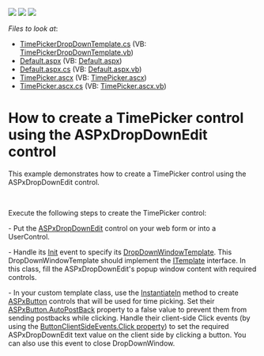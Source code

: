 <!-- default badges list -->
![](https://img.shields.io/endpoint?url=https://codecentral.devexpress.com/api/v1/VersionRange/128531404/11.2.11%2B)
[![](https://img.shields.io/badge/Open_in_DevExpress_Support_Center-FF7200?style=flat-square&logo=DevExpress&logoColor=white)](https://supportcenter.devexpress.com/ticket/details/E3995)
[![](https://img.shields.io/badge/📖_How_to_use_DevExpress_Examples-e9f6fc?style=flat-square)](https://docs.devexpress.com/GeneralInformation/403183)
<!-- default badges end -->
<!-- default file list -->
*Files to look at*:

* [TimePickerDropDownTemplate.cs](./CS/WebSite/App_Code/TimePickerDropDownTemplate.cs) (VB: [TimePickerDropDownTemplate.vb](./VB/WebSite/App_Code/TimePickerDropDownTemplate.vb))
* [Default.aspx](./CS/WebSite/Default.aspx) (VB: [Default.aspx](./VB/WebSite/Default.aspx))
* [Default.aspx.cs](./CS/WebSite/Default.aspx.cs) (VB: [Default.aspx.vb](./VB/WebSite/Default.aspx.vb))
* [TimePicker.ascx](./CS/WebSite/TimePicker.ascx) (VB: [TimePicker.ascx](./VB/WebSite/TimePicker.ascx))
* [TimePicker.ascx.cs](./CS/WebSite/TimePicker.ascx.cs) (VB: [TimePicker.ascx.vb](./VB/WebSite/TimePicker.ascx.vb))
<!-- default file list end -->
# How to create a TimePicker control using the ASPxDropDownEdit control


<p>This example demonstrates how to create a TimePicker control using the ASPxDropDownEdit control.</p><br />
<p>Execute the following steps to create the TimePicker control:</p><p>- Put the <a href="http://documentation.devexpress.com/#AspNet/clsDevExpressWebASPxEditorsASPxDropDownEdittopic"><u>ASPxDropDownEdit</u></a> control on your web form or into a UserControl.</p><p>- Handle its <a href="http://documentation.devexpress.com/#AspNet/DevExpressWebASPxClassesScriptsASPxClientControl_Inittopic"><u>Init</u></a> event to specify its <a href="http://documentation.devexpress.com/#AspNet/DevExpressWebASPxEditorsASPxDropDownEdit_DropDownWindowTemplatetopic"><u>DropDownWindowTemplate</u></a>. This DropDownWindowTemplate should implement the <a href="http://msdn.microsoft.com/en-us/library/system.web.ui.itemplate.aspx"><u>ITemplate</u></a> interface. In this class, fill the ASPxDropDownEdit's popup window content with required controls.</p><p>- In your custom template class, use the <a href="http://msdn.microsoft.com/en-us/library/system.web.ui.itemplate.instantiatein.aspx"><u>InstantiateIn</u></a> method to create <a href="http://documentation.devexpress.com/#AspNet/clsDevExpressWebASPxEditorsASPxButtontopic"><u>ASPxButton</u></a> controls that will be used for time picking. Set their <a href="http://documentation.devexpress.com/#AspNet/DevExpressWebASPxEditorsASPxButton_AutoPostBacktopic"><u>ASPxButton.AutoPostBack</u></a> property to a false value to prevent them from sending postbacks while clicking. Handle their client-side Click events (by using the <a href="http://documentation.devexpress.com/#AspNet/DevExpressWebASPxEditorsButtonClientSideEvents_Clicktopic"><u>ButtonClientSideEvents.Click property</u></a>) to set the required ASPxDropDownEdit text value on the client side by clicking a button. You can also use this event to close DropDownWindow.</p>

<br/>


